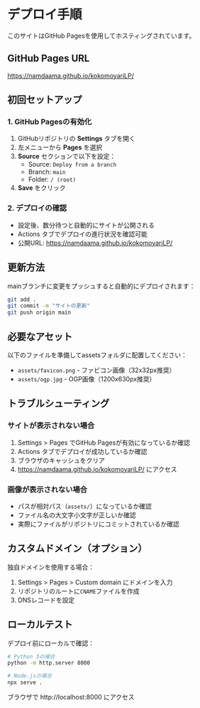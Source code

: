 # デプロイ手順

このサイトはGitHub Pagesを使用してホスティングされています。

## GitHub Pages URL
https://namdaama.github.io/kokomoyariLP/

## 初回セットアップ

### 1. GitHub Pagesの有効化
1. GitHubリポジトリの **Settings** タブを開く
2. 左メニューから **Pages** を選択
3. **Source** セクションで以下を設定：
   - Source: `Deploy from a branch`
   - Branch: `main`
   - Folder: `/ (root)`
4. **Save** をクリック

### 2. デプロイの確認
- 設定後、数分待つと自動的にサイトが公開される
- Actions タブでデプロイの進行状況を確認可能
- 公開URL: https://namdaama.github.io/kokomoyariLP/

## 更新方法

mainブランチに変更をプッシュすると自動的にデプロイされます：

```bash
git add .
git commit -m "サイトの更新"
git push origin main
```

## 必要なアセット

以下のファイルを準備してassetsフォルダに配置してください：

- `assets/favicon.png` - ファビコン画像（32x32px推奨）
- `assets/ogp.jpg` - OGP画像（1200x630px推奨）

## トラブルシューティング

### サイトが表示されない場合
1. Settings > Pages でGitHub Pagesが有効になっているか確認
2. Actions タブでデプロイが成功しているか確認
3. ブラウザのキャッシュをクリア
4. https://namdaama.github.io/kokomoyariLP/ にアクセス

### 画像が表示されない場合
- パスが相対パス（`assets/`）になっているか確認
- ファイル名の大文字小文字が正しいか確認
- 実際にファイルがリポジトリにコミットされているか確認

## カスタムドメイン（オプション）

独自ドメインを使用する場合：
1. Settings > Pages > Custom domain にドメインを入力
2. リポジトリのルートに`CNAME`ファイルを作成
3. DNSレコードを設定

## ローカルテスト

デプロイ前にローカルで確認：
```bash
# Python 3の場合
python -m http.server 8000

# Node.jsの場合
npx serve .
```

ブラウザで http://localhost:8000 にアクセス